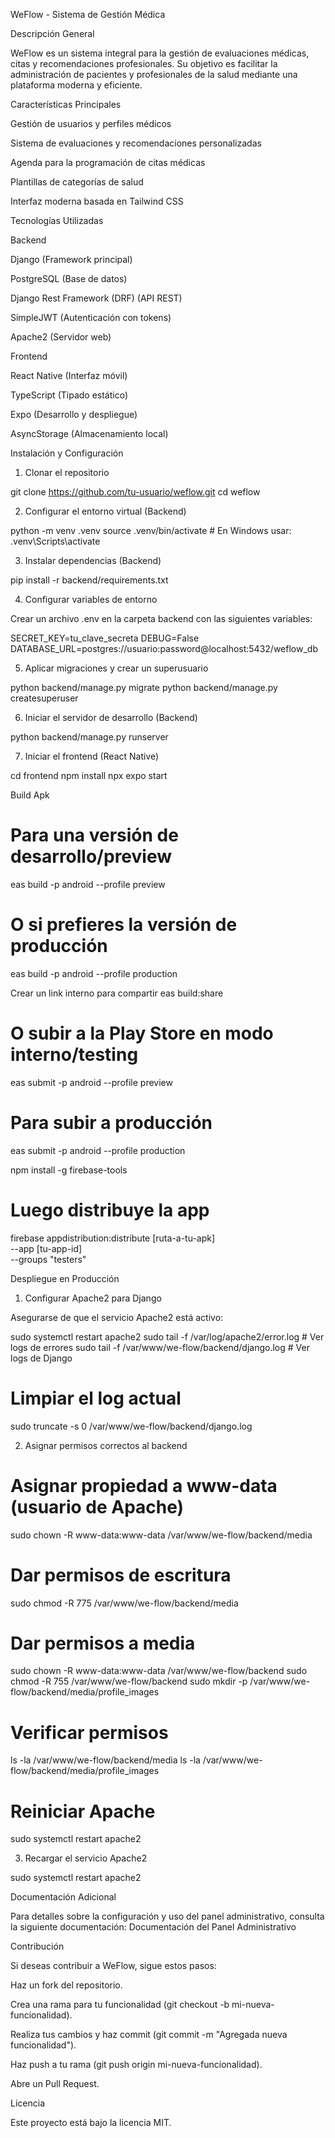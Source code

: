 WeFlow - Sistema de Gestión Médica

Descripción General

WeFlow es un sistema integral para la gestión de evaluaciones médicas, citas y recomendaciones profesionales. Su objetivo es facilitar la administración de pacientes y profesionales de la salud mediante una plataforma moderna y eficiente.

Características Principales

Gestión de usuarios y perfiles médicos

Sistema de evaluaciones y recomendaciones personalizadas

Agenda para la programación de citas médicas

Plantillas de categorías de salud

Interfaz moderna basada en Tailwind CSS

Tecnologías Utilizadas

Backend

Django (Framework principal)

PostgreSQL (Base de datos)

Django Rest Framework (DRF) (API REST)

SimpleJWT (Autenticación con tokens)

Apache2 (Servidor web)

Frontend

React Native (Interfaz móvil)

TypeScript (Tipado estático)

Expo (Desarrollo y despliegue)

AsyncStorage (Almacenamiento local)

Instalación y Configuración

1. Clonar el repositorio

git clone https://github.com/tu-usuario/weflow.git
cd weflow

2. Configurar el entorno virtual (Backend)

python -m venv .venv
source .venv/bin/activate  # En Windows usar: .venv\Scripts\activate

3. Instalar dependencias (Backend)

pip install -r backend/requirements.txt

4. Configurar variables de entorno

Crear un archivo .env en la carpeta backend con las siguientes variables:

SECRET_KEY=tu_clave_secreta
DEBUG=False
DATABASE_URL=postgres://usuario:password@localhost:5432/weflow_db

5. Aplicar migraciones y crear un superusuario

python backend/manage.py migrate
python backend/manage.py createsuperuser

6. Iniciar el servidor de desarrollo (Backend)

python backend/manage.py runserver

7. Iniciar el frontend (React Native)

cd frontend
npm install
npx expo start


Build Apk
# Para una versión de desarrollo/preview
eas build -p android --profile preview

# O si prefieres la versión de producción
eas build -p android --profile production

 Crear un link interno para compartir
eas build:share

# O subir a la Play Store en modo interno/testing
eas submit -p android --profile preview

# Para subir a producción
eas submit -p android --profile production

npm install -g firebase-tools

# Luego distribuye la app
firebase appdistribution:distribute [ruta-a-tu-apk] \
  --app [tu-app-id] \
  --groups "testers"

  
Despliegue en Producción

1. Configurar Apache2 para Django

Asegurarse de que el servicio Apache2 está activo:

sudo systemctl restart apache2
sudo tail -f /var/log/apache2/error.log  # Ver logs de errores
sudo tail -f /var/www/we-flow/backend/django.log  # Ver logs de Django

# Limpiar el log actual
sudo truncate -s 0 /var/www/we-flow/backend/django.log

2. Asignar permisos correctos al backend


# Asignar propiedad a www-data (usuario de Apache)
sudo chown -R www-data:www-data /var/www/we-flow/backend/media

# Dar permisos de escritura
sudo chmod -R 775 /var/www/we-flow/backend/media

# Dar permisos a media
sudo chown -R www-data:www-data /var/www/we-flow/backend
sudo chmod -R 755 /var/www/we-flow/backend
sudo mkdir -p /var/www/we-flow/backend/media/profile_images

# Verificar permisos
ls -la /var/www/we-flow/backend/media
ls -la /var/www/we-flow/backend/media/profile_images

# Reiniciar Apache
sudo systemctl restart apache2

3. Recargar el servicio Apache2

sudo systemctl restart apache2

Documentación Adicional

Para detalles sobre la configuración y uso del panel administrativo, consulta la siguiente documentación:
Documentación del Panel Administrativo

Contribución

Si deseas contribuir a WeFlow, sigue estos pasos:

Haz un fork del repositorio.

Crea una rama para tu funcionalidad (git checkout -b mi-nueva-funcionalidad).

Realiza tus cambios y haz commit (git commit -m "Agregada nueva funcionalidad").

Haz push a tu rama (git push origin mi-nueva-funcionalidad).

Abre un Pull Request.

Licencia

Este proyecto está bajo la licencia MIT.